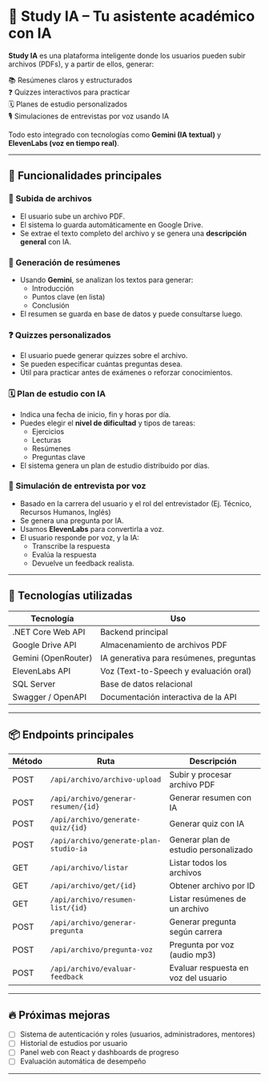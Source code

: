 
# 🧠 Study IA – Tu asistente académico con IA

**Study IA** es una plataforma inteligente donde los usuarios pueden subir archivos (PDFs), y a partir de ellos, generar:

📚 Resúmenes claros y estructurados  
❓ Quizzes interactivos para practicar  
🗓️ Planes de estudio personalizados  
🎙️ Simulaciones de entrevistas por voz usando IA  

Todo esto integrado con tecnologías como **Gemini (IA textual)** y **ElevenLabs (voz en tiempo real)**.

---

## 🚀 Funcionalidades principales

### 📁 Subida de archivos
- El usuario sube un archivo PDF.
- El sistema lo guarda automáticamente en Google Drive.
- Se extrae el texto completo del archivo y se genera una **descripción general** con IA.

### 🧠 Generación de resúmenes
- Usando **Gemini**, se analizan los textos para generar:
  - Introducción
  - Puntos clave (en lista)
  - Conclusión
- El resumen se guarda en base de datos y puede consultarse luego.

### ❓ Quizzes personalizados
- El usuario puede generar quizzes sobre el archivo.
- Se pueden especificar cuántas preguntas desea.
- Útil para practicar antes de exámenes o reforzar conocimientos.

### 🗓️ Plan de estudio con IA
- Indica una fecha de inicio, fin y horas por día.
- Puedes elegir el **nivel de dificultad** y tipos de tareas:
  - Ejercicios
  - Lecturas
  - Resúmenes
  - Preguntas clave
- El sistema genera un plan de estudio distribuido por días.

### 🎤 Simulación de entrevista por voz
- Basado en la carrera del usuario y el rol del entrevistador (Ej. Técnico, Recursos Humanos, Inglés)
- Se genera una pregunta por IA.
- Usamos **ElevenLabs** para convertirla a voz.
- El usuario responde por voz, y la IA:
  - Transcribe la respuesta
  - Evalúa la respuesta
  - Devuelve un feedback realista.

---

## 🔧 Tecnologías utilizadas

| Tecnología           | Uso                                       |
|---------------------|-------------------------------------------|
| .NET Core Web API   | Backend principal                         |
| Google Drive API    | Almacenamiento de archivos PDF            |
| Gemini (OpenRouter) | IA generativa para resúmenes, preguntas   |
| ElevenLabs API      | Voz (Text-to-Speech y evaluación oral)    |
| SQL Server          | Base de datos relacional                  |
| Swagger / OpenAPI   | Documentación interactiva de la API       |

---

## 📦 Endpoints principales

| Método | Ruta                                | Descripción                                      |
|--------|-------------------------------------|--------------------------------------------------|
| POST   | `/api/archivo/archivo-upload`       | Subir y procesar archivo PDF                     |
| POST   | `/api/archivo/generar-resumen/{id}` | Generar resumen con IA                           |
| POST   | `/api/archivo/generate-quiz/{id}`   | Generar quiz con IA                              |
| POST   | `/api/archivo/generate-plan-studio-ia` | Generar plan de estudio personalizado         |
| GET    | `/api/archivo/listar`               | Listar todos los archivos                        |
| GET    | `/api/archivo/get/{id}`             | Obtener archivo por ID                           |
| GET    | `/api/archivo/resumen-list/{id}`    | Listar resúmenes de un archivo                   |
| POST   | `/api/archivo/generar-pregunta`     | Generar pregunta según carrera                   |
| POST   | `/api/archivo/pregunta-voz`         | Pregunta por voz (audio mp3)                     |
| POST   | `/api/archivo/evaluar-feedback`     | Evaluar respuesta en voz del usuario             |

---

## 🔥 Próximas mejoras

- [ ] Sistema de autenticación y roles (usuarios, administradores, mentores)
- [ ] Historial de estudios por usuario
- [ ] Panel web con React y dashboards de progreso
- [ ] Evaluación automática de desempeño

---
